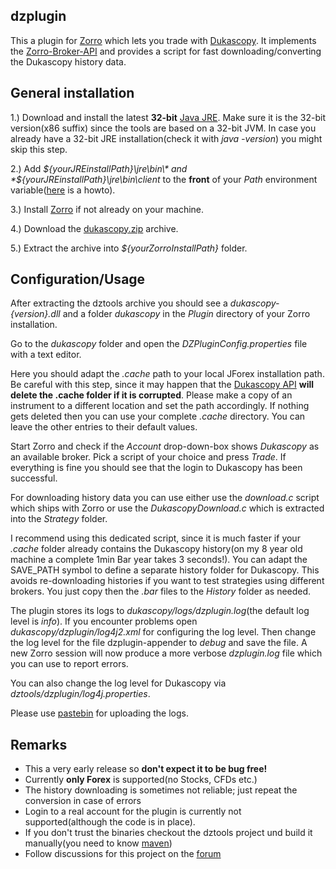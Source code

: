 ## dzplugin

This a plugin for [Zorro](http://www.takemoneyfromtherichandgiveittothepoor.com/) which lets you trade with [Dukascopy](http://www.dukascopy.com). It implements the [Zorro-Broker-API](http://www.zorro-trader.com/manual/en/brokerplugin.htm) and provides a script for fast downloading/converting the Dukascopy history data.

## General installation

1.) Download and install the latest **32-bit** [Java JRE](http://www.oracle.com/technetwork/java/javase/downloads). Make sure it is the 32-bit version(x86 suffix) since the tools are based on a 32-bit JVM. In case you already have a 32-bit JRE installation(check it with *java -version*) you might skip this step.

2.) Add *${yourJREinstallPath}\jre\bin\* and *${yourJREinstallPath}\jre\bin\client* to the **front** of your *Path* environment variable([here](http://www.computerhope.com/issues/ch000549.htm) is a howto).

3.) Install [Zorro](http://www.takemoneyfromtherichandgiveittothepoor.com/download.php) if not already on your machine.

4.) Download the [dukascopy.zip](https://github.com/juxeii/dztools/releases) archive.

5.) Extract the archive into *${yourZorroInstallPath}* folder.

## Configuration/Usage

After extracting the dztools archive you should see a *dukascopy-{version}.dll* and a folder *dukascopy* in the *Plugin* directory of your Zorro installation.

Go to the *dukascopy* folder and open the *DZPluginConfig.properties* file with a text editor.

Here you should adapt the *.cache* path to your local JForex installation path. Be careful with this step, since it may happen that the [Dukascopy API](http://www.dukascopy.com/client/javadoc/com/dukascopy/api/system/IClient.html#setCacheDirectory%28java.io.File%29) **will delete the .cache folder if it is corrupted**. Please make a copy of an instrument to a different location and set the path accordingly. If nothing gets deleted then you can use your complete *.cache* directory.
You can leave the other entries to their default values.

Start Zorro and check if the *Account* drop-down-box shows *Dukascopy* as an available broker.
Pick a script of your choice and press *Trade*. If everything is fine you should see that the login to Dukascopy has been successful.

For downloading history data you can use either use the *download.c* script which ships with Zorro or use the *DukascopyDownload.c* which is extracted into the *Strategy* folder.

I recommend using this dedicated script, since it is much faster if your *.cache* folder already contains the Dukascopy history(on my 8 year old machine a complete 1min Bar year takes 3 seconds!).
You can adapt the SAVE_PATH symbol to define a separate history folder for Dukascopy. This avoids re-downloading histories if you want to test strategies using different brokers. You just copy then the *.bar* files to the *History* folder as needed.

The plugin stores its logs to *dukascopy/logs/dzplugin.log*(the default log level is *info*). If you encounter problems open *dukascopy/dzplugin/log4j2.xml* for configuring the log level. Then change the log level for the file dzplugin-appender to *debug* and save the file. A new Zorro session will now produce a more verbose *dzplugin.log* file which you can use to report errors.

You can also change the log level for Dukascopy via *dztools/dzplugin/log4j.properties*.

Please use [pastebin](http://pastebin.com/) for uploading the logs.

## Remarks

- This a very early release so **don't expect it to be bug free!**
- Currently **only Forex** is supported(no Stocks, CFDs etc.)
- The history downloading is sometimes not reliable; just repeat the conversion in case of errors
- Login to a real account for the plugin is currently not supported(although the code is in place).
- If you don't trust the binaries checkout the dztools project und build it manually(you need to know [maven](http://maven.apache.org/))
- Follow discussions for this project on the [forum](http://www.opserver.de/ubb7/ubbthreads.php?ubb=showflat&Number=447697&#Post447697)
